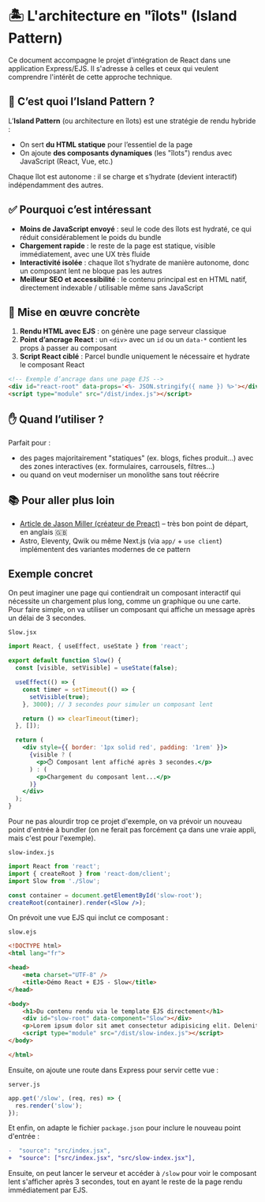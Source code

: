 # 🏝️ L'architecture en "îlots" (Island Pattern)

Ce document accompagne le projet d'intégration de React dans une application Express/EJS. Il s'adresse à celles et ceux qui veulent comprendre l'intérêt de cette approche technique.

## 🌊 C’est quoi l’Island Pattern ?

L’**Island Pattern** (ou architecture en îlots) est une stratégie de rendu hybride :

* On sert **du HTML statique** pour l’essentiel de la page
* On ajoute **des composants dynamiques** (les "îlots") rendus avec JavaScript (React, Vue, etc.)

Chaque îlot est autonome : il se charge et s’hydrate (devient interactif) indépendamment des autres.

## ✅ Pourquoi c’est intéressant

* **Moins de JavaScript envoyé** : seul le code des îlots est hydraté, ce qui réduit considérablement le poids du bundle
* **Chargement rapide** : le reste de la page est statique, visible immédiatement, avec une UX très fluide
* **Interactivité isolée** : chaque îlot s’hydrate de manière autonome, donc un composant lent ne bloque pas les autres
* **Meilleur SEO et accessibilité** : le contenu principal est en HTML natif, directement indexable / utilisable même sans JavaScript

## 🧱 Mise en œuvre concrète

1. **Rendu HTML avec EJS** : on génère une page serveur classique
2. **Point d’ancrage React** : un `<div>` avec un `id` ou un `data-*` contient les props à passer au composant
3. **Script React ciblé** : Parcel bundle uniquement le nécessaire et hydrate le composant React

```html
<!-- Exemple d’ancrage dans une page EJS -->
<div id="react-root" data-props='<%- JSON.stringify({ name }) %>'></div>
<script type="module" src="/dist/index.js"></script>
```

## ✋ Quand l’utiliser ?

Parfait pour :

* des pages majoritairement "statiques" (ex. blogs, fiches produit...) avec des zones interactives (ex. formulaires, carrousels, filtres...)
* ou quand on veut moderniser un monolithe sans tout réécrire

## 📚 Pour aller plus loin

* [Article de Jason Miller (créateur de Preact)](https://jasonformat.com/islands-architecture/) – très bon point de départ, en anglais 🇬🇧
* Astro, Eleventy, Qwik ou même Next.js (via `app/` + `use client`) implémentent des variantes modernes de ce pattern

## Exemple concret

On peut imaginer une page qui contiendrait un composant interactif qui nécessite un chargement plus long, comme un graphique ou une carte. Pour faire simple, on va utiliser un composant qui affiche un message après un délai de 3 secondes.

`Slow.jsx`

```jsx
import React, { useEffect, useState } from 'react';

export default function Slow() {
  const [visible, setVisible] = useState(false);

  useEffect(() => {
    const timer = setTimeout(() => {
      setVisible(true);
    }, 3000); // 3 secondes pour simuler un composant lent

    return () => clearTimeout(timer);
  }, []);

  return (
    <div style={{ border: '1px solid red', padding: '1rem' }}>
      {visible ? (
        <p>⏱️ Composant lent affiché après 3 secondes.</p>
      ) : (
        <p>Chargement du composant lent...</p>
      )}
    </div>
  );
}
```

Pour ne pas alourdir trop ce projet d'exemple, on va prévoir un nouveau point d'entrée à bundler (on ne ferait pas forcément ça dans une vraie appli, mais c'est pour l'exemple).

`slow-index.js`

```jsx
import React from 'react';
import { createRoot } from 'react-dom/client';
import Slow from './Slow';

const container = document.getElementById('slow-root');
createRoot(container).render(<Slow />);
```

On prévoit une vue EJS qui inclut ce composant :

`slow.ejs`

```html
<!DOCTYPE html>
<html lang="fr">

<head>
    <meta charset="UTF-8" />
    <title>Démo React + EJS - Slow</title>
</head>

<body>
    <h1>Du contenu rendu via le template EJS directement</h1>
    <div id="slow-root" data-component="Slow"></div>
    <p>Lorem ipsum dolor sit amet consectetur adipisicing elit. Deleniti unde tempore cum impedit aspernatur, fuga ex dignissimos ratione. Ipsum hic, odit excepturi cum quia itaque perferendis earum facilis. Maiores, delectus?</p>
    <script type="module" src="/dist/slow-index.js"></script>
</body>

</html>
```

Ensuite, on ajoute une route dans Express pour servir cette vue :

`server.js`

```javascript
app.get('/slow', (req, res) => {
  res.render('slow');
});
```

Et enfin, on adapte le fichier `package.json` pour inclure le nouveau point d'entrée :

```diff
-  "source": "src/index.jsx",
+  "source": ["src/index.jsx", "src/slow-index.jsx"],
```

Ensuite, on peut lancer le serveur et accéder à `/slow` pour voir le composant lent s'afficher après 3 secondes, tout en ayant le reste de la page rendu immédiatement par EJS.
